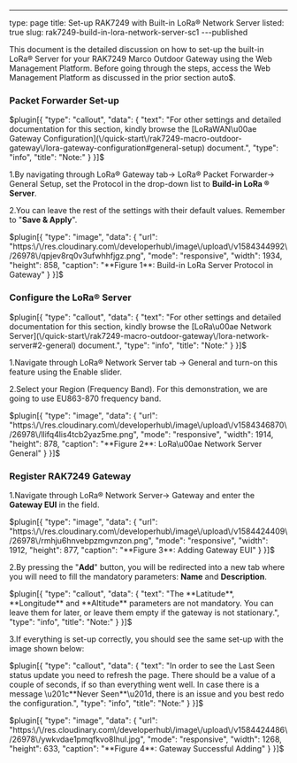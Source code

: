 ---
type: page
title: Set-up RAK7249 with Built-in LoRa® Network  Server
listed: true
slug: rak7249-build-in-lora-network-server-sc1
---published

This document is the detailed discussion on how to set-up the built-in LoRa® Server for your RAK7249 Marco Outdoor Gateway using the Web Management Platform. Before going through the steps, access the Web Management Platform as discussed in the prior section auto$.

### Packet Forwarder Set-up

$plugin[{
    "type": "callout",
    "data": {
        "text": "For other settings and detailed documentation for this section, kindly browse the [LoRaWAN\u00ae Gateway Configuration](\/quick-start\/rak7249-macro-outdoor-gateway\/lora-gateway-configuration#general-setup) document.",
        "type": "info",
        "title": "Note:"
    }
}]$

1.By navigating through LoRa® Gateway tab-> LoRa® Packet Forwarder-> General Setup, set the Protocol in the drop-down list to **Build-in LoRa ® Server**.

2.You can leave the rest of the settings with their default values. Remember to "**Save & Apply**".

$plugin[{
    "type": "image",
    "data": {
        "url": "https:\/\/res.cloudinary.com\/developerhub\/image\/upload\/v1584344992\/26978\/qpjev8rq0v3ufwhhfjgz.png",
        "mode": "responsive",
        "width": 1934,
        "height": 858,
        "caption": "**Figure 1**: Build-in LoRa Server Protocol in Gateway"
    }
}]$

### Configure the LoRa® Server

$plugin[{
    "type": "callout",
    "data": {
        "text": "For other settings and detailed documentation for this section, kindly browse the [LoRa\u00ae Network Server](\/quick-start\/rak7249-macro-outdoor-gateway\/lora-network-server#2-general) document.",
        "type": "info",
        "title": "Note:"
    }
}]$

1.Navigate through LoRa® Network Server tab -> General and turn-on this feature using the Enable slider. 

2.Select your Region (Frequency Band). For this demonstration, we are going to use EU863-870 frequency band.

$plugin[{
    "type": "image",
    "data": {
        "url": "https:\/\/res.cloudinary.com\/developerhub\/image\/upload\/v1584346870\/26978\/llifq4lis4tcb2yaz5me.png",
        "mode": "responsive",
        "width": 1914,
        "height": 878,
        "caption": "**Figure 2**: LoRa\u00ae Network Server General"
    }
}]$

### Register RAK7249 Gateway

1.Navigate through LoRa® Network Server-> Gateway and enter the **Gateway EUI** in the field.

$plugin[{
    "type": "image",
    "data": {
        "url": "https:\/\/res.cloudinary.com\/developerhub\/image\/upload\/v1584424409\/26978\/rmhju6hnvebpzmgvnzon.png",
        "mode": "responsive",
        "width": 1912,
        "height": 877,
        "caption": "**Figure 3**: Adding Gateway EUI"
    }
}]$

2.By pressing the "**Add**" button, you will be redirected into a new tab where you will need to fill the mandatory parameters: **Name** and **Description**.

$plugin[{
    "type": "callout",
    "data": {
        "text": "The **Latitude**, **Longitude** and **Altitude** parameters are not mandatory. You can leave them for later, or leave them empty if the gateway is not stationary.",
        "type": "info",
        "title": "Note:"
    }
}]$

3.If everything is set-up correctly, you should see the same set-up with the image shown below:

$plugin[{
    "type": "callout",
    "data": {
        "text": "In order to see the Last Seen status update you need to refresh the page. There should be a value of a couple of seconds, if so than everything went well. In case there is a message \u201c**Never Seen**\u201d, there is an issue and you best redo the configuration.",
        "type": "info",
        "title": "Note:"
    }
}]$

$plugin[{
    "type": "image",
    "data": {
        "url": "https:\/\/res.cloudinary.com\/developerhub\/image\/upload\/v1584424486\/26978\/ywkvdae1pmqfkvo8lhul.jpg",
        "mode": "responsive",
        "width": 1268,
        "height": 633,
        "caption": "**Figure 4**: Gateway Successful Adding"
    }
}]$

